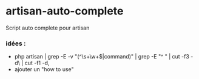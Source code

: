 # artisan-auto-complete
Script auto complete pour artisan

### idées :
- php artisan | grep -E -v "(^\s+\w+$|command)" | grep -E "^ " | cut -f3 -d\ | cut -f1 -d,
- ajouter un "how to use"
